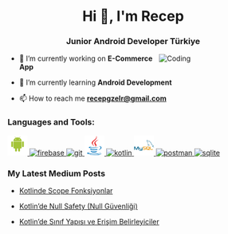 <h1 align="center">Hi 👋, I'm Recep</h1>
<h3 align="center">Junior Android Developer Türkiye</h3>
<img align ="right" alt="Coding" width="200" src="https://media1.tenor.com/m/SyyBm8FdDSUAAAAC/android-update.gif"



<p align="left">  </p>

- 🔭 I’m currently working on **E-Commerce App**

- 🌱 I’m currently learning **Android Development**

- 📫 How to reach me **recepgzelr@gmail.com**



<h3 align="left">Languages and Tools:</h3>
<p align="left"> <a href="https://developer.android.com" target="_blank" rel="noreferrer"> <img src="https://raw.githubusercontent.com/devicons/devicon/master/icons/android/android-original-wordmark.svg" alt="android" width="40" height="40"/> </a> <a href="https://firebase.google.com/" target="_blank" rel="noreferrer"> <img src="https://www.vectorlogo.zone/logos/firebase/firebase-icon.svg" alt="firebase" width="40" height="40"/> </a> <a href="https://git-scm.com/" target="_blank" rel="noreferrer"> <img src="https://www.vectorlogo.zone/logos/git-scm/git-scm-icon.svg" alt="git" width="40" height="40"/> </a> <a href="https://www.java.com" target="_blank" rel="noreferrer"> <img src="https://raw.githubusercontent.com/devicons/devicon/master/icons/java/java-original.svg" alt="java" width="40" height="40"/> </a> <a href="https://kotlinlang.org" target="_blank" rel="noreferrer"> <img src="https://www.vectorlogo.zone/logos/kotlinlang/kotlinlang-icon.svg" alt="kotlin" width="40" height="40"/> </a> <a href="https://www.mysql.com/" target="_blank" rel="noreferrer"> <img src="https://raw.githubusercontent.com/devicons/devicon/master/icons/mysql/mysql-original-wordmark.svg" alt="mysql" width="40" height="40"/> </a> <a href="https://postman.com" target="_blank" rel="noreferrer"> <img src="https://www.vectorlogo.zone/logos/getpostman/getpostman-icon.svg" alt="postman" width="40" height="40"/> </a> <a href="https://www.sqlite.org/" target="_blank" rel="noreferrer"> <img src="https://www.vectorlogo.zone/logos/sqlite/sqlite-icon.svg" alt="sqlite" width="40" height="40"/> </a> </p>


<h3 align="left">My Latest Medium Posts</h3>





- [Kotlinde Scope Fonksiyonlar](https://medium.com/@recepgzelr/kotlin-de-scope-fonksiyonlar-7648efcb8b07)

- [Kotlin’de Null Safety (Null Güvenliği)](https://medium.com/@recepgzelr/kotlinde-null-g%C3%BCvenli%C4%9Fi-c2f8edf54923)

- [Kotlin’de Sınıf Yapısı ve Erişim Belirleyiciler](https://medium.com/@recepgzelr/kotlinde-s%C4%B1n%C4%B1f-yap%C4%B1s%C4%B1-ve-eri%C5%9Fim-belirleyiciler-13ba01d37c58)


